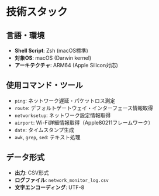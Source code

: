 # 技術スタック

## 言語・環境
- **Shell Script**: Zsh (macOS標準)
- **対象OS**: macOS (Darwin kernel)
- **アーキテクチャ**: ARM64 (Apple Silicon対応)

## 使用コマンド・ツール
- `ping`: ネットワーク遅延・パケットロス測定
- `route`: デフォルトゲートウェイ・インターフェース情報取得
- `networksetup`: ネットワーク設定情報取得
- `airport`: Wi-Fi詳細情報取得（Apple80211フレームワーク）
- `date`: タイムスタンプ生成
- `awk`, `grep`, `sed`: テキスト処理

## データ形式
- **出力**: CSV形式
- **ログファイル**: `network_monitor_log.csv`
- **文字エンコーディング**: UTF-8